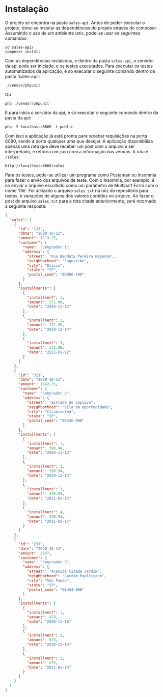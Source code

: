 # Instalação
O projeto se encontra na pasta `sales-api`. 
Antes de poder executar o projeto, deve-se instalar as dependências do projeto através do composer. 
Assumindo o uso de um ambiente unix, pode-se usar os seguintes comandos:
```shell
cd sales-api/
composer install
```

Com as dependências instaladas, e dentro da pasta `sales-api`, o servidor da api pode ser iniciado, e os testes executados.
Para executar os testes automatizados da aplicação, é só executar o seguinte comando dentro da pasta 'sales-api':
```shell
./vendor/phpunit
```
Ou
```shell
php ./vendor/phpunit
```
E para inicia o servidor da api, é só executar o seguinte comando dentro da pasta da api:
```shell
php -S localhost:8080 -t public
```
Com isso a aplicação já está pronta para receber requisições na porta 8080, sendo a porta qualquer uma que desejar. 
A aplicação disponibiliza apenas uma rota que deve receber um post com o arquivo a ser interpretado, e retorna um json com a informação das vendas.
A rota é `/sales`:
```
http://localhost:8080/sales
```

Para os testes, pode-se utilizar um programa como Postaman ou Insomnia para fazer o envio dos arquivos de teste.
Com o Insomnia, por exemplo, é só enviar o arquivo escolhido como um parâmetro de Multipart Form com o nome 'file'.
Foi utilizado o arquivo `sales.txt` na raiz do repositório para testes, e variações de alguns dos valores contidos no arquivo.
Ao fazer o post do arquivo `sales.txt` para a rota citada anteriormente, será retornado a seguinte resposta:
```JSON
{
  "sales": [
    {
      "id": "123",
      "date": "2020-10-12",
      "amount": 1113.27,
      "customer": {
        "name": "Comprador 1",
        "address": {
          "street": "Rua Deodate Pereira Rezende",
          "neighborhood": "Jaguaribe",
          "city": "Osasco",
          "state": "SP",
          "postal_code": "06050-190"
        }
      },
      "installments": [
        {
          "installment": 1,
          "amount": 371.09,
          "date": "2020-11-12"
        },
        {
          "installment": 2,
          "amount": 371.09,
          "date": "2020-12-14"
        },
        {
          "installment": 3,
          "amount": 371.09,
          "date": "2021-01-12"
        }
      ]
    },
    {
      "id": "321",
      "date": "2020-10-13",
      "amount": 1563.75,
      "customer": {
        "name": "Comprador 2",
        "address": {
          "street": "Estrada do Copiúva",
          "neighborhood": "Vila da Oportunidade",
          "city": "Carapicuíba",
          "state": "SP",
          "postal_code": "06330-000"
        }
      },
      "installments": [
        {
          "installment": 1,
          "amount": 390.94,
          "date": "2020-11-13"
        },
        {
          "installment": 2,
          "amount": 390.94,
          "date": "2020-12-14"
        },
        {
          "installment": 3,
          "amount": 390.94,
          "date": "2021-01-13"
        },
        {
          "installment": 4,
          "amount": 390.94,
          "date": "2021-02-15"
        }
      ]
    },
    {
      "id": "231",
      "date": "2020-10-14",
      "amount": 2637,
      "customer": {
        "name": "Comprador 3",
        "address": {
          "street": "Avenida Cidade Jardim",
          "neighborhood": "Jardim Paulistano",
          "city": "São Paulo",
          "state": "SP",
          "postal_code": "01454-000"
        }
      },
      "installments": [
        {
          "installment": 1,
          "amount": 879,
          "date": "2020-11-16"
        },
        {
          "installment": 2,
          "amount": 879,
          "date": "2020-12-14"
        },
        {
          "installment": 3,
          "amount": 879,
          "date": "2021-01-14"
        }
      ]
    }
  ]
}
```
